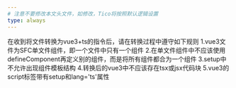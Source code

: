 ```yaml
---
# 注意不要修改本文头文件，如修改，Tico将按照默认逻辑设置
type: always
---
```

在收到将文件转换为vue3+ts的指令后，请在转换过程中遵守如下规则
1.vue3文件为SFC单文件组件，即一个文件中只有一个组件
2.在单文件组件中不应该使用defineComponent再定义别的组件，而是将所有组件都合为一个组件
3.setup中不允许出现组件模板结构
4.转换后的vue3中不应该存在tsx或jsx代码块
5.vue3的script标签带有setup和lang='ts'属性
